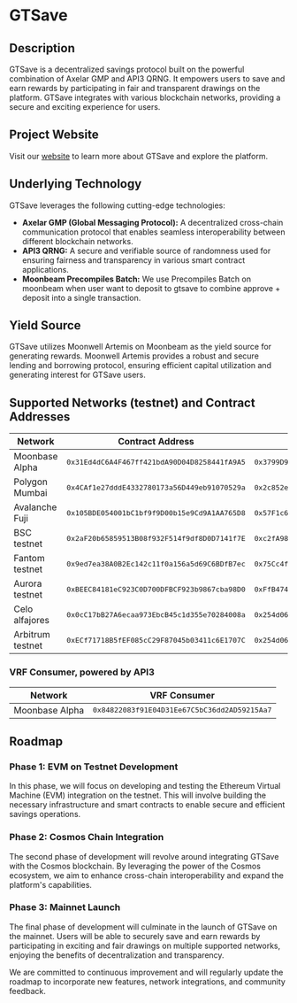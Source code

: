 # GTSave

## Description
GTSave is a decentralized savings protocol built on the powerful combination of Axelar GMP and API3 QRNG. It empowers users to save and earn rewards by participating in fair and transparent drawings on the platform. GTSave integrates with various blockchain networks, providing a secure and exciting experience for users.

## Project Website
Visit our [website](https://gtsave.web.app) to learn more about GTSave and explore the platform.

## Underlying Technology
GTSave leverages the following cutting-edge technologies:

- **Axelar GMP (Global Messaging Protocol):** A decentralized cross-chain communication protocol that enables seamless interoperability between different blockchain networks.
- **API3 QRNG:** A secure and verifiable source of randomness used for ensuring fairness and transparency in various smart contract applications.
- **Moonbeam Precompiles Batch:** We use Precompiles Batch on moonbeam when user want to deposit to gtsave to combine approve + deposit into a single transaction.

## Yield Source
GTSave utilizes Moonwell Artemis on Moonbeam as the yield source for generating rewards. Moonwell Artemis provides a robust and secure lending and borrowing protocol, ensuring efficient capital utilization and generating interest for GTSave users.

## Supported Networks (testnet) and Contract Addresses

| Network            | Contract Address                                    | (a)USDC                                     |
|--------------------|-----------------------------------------------------|---------------------------------------------|
| Moonbase Alpha     | <code style="font-size: 80%;">0x31Ed4dC6A4F467ff421bdA90D04D8258441fA9A5</code>          | <code style="font-size: 80%;">0x3799D95Ee109129951c6b31535b2B5AA6dbF108c</code>  |
| Polygon Mumbai     | <code style="font-size: 80%;">0x4CAf1e27dddE4332780173a56D449eb91070529a</code>          | <code style="font-size: 80%;">0x2c852e740B62308c46DD29B982FBb650D063Bd07</code>  |
| Avalanche Fuji     | <code style="font-size: 80%;">0x105BDE054001bC1bf9f9D00b15e9Cd9A1AA765D8</code>          | <code style="font-size: 80%;">0x57F1c63497AEe0bE305B8852b354CEc793da43bB</code>  |
| BSC testnet        | <code style="font-size: 80%;">0x2aF20b65859513B08f932F514f9df8D0D7141f7E</code>          | <code style="font-size: 80%;">0xc2fA98faB811B785b81c64Ac875b31CC9E40F9D2</code>  |
| Fantom testnet     | <code style="font-size: 80%;">0x9ed7ea38A0B2Ec142c11f0a156a5d69C6BDfB7ec</code>          | <code style="font-size: 80%;">0x75Cc4fDf1ee3E781C1A3Ee9151D5c6Ce34Cf5C61</code>  |
| Aurora testnet     | <code style="font-size: 80%;">0xBEEC84181eC923C0D700DFBCF923b9867cba98D0</code>          | <code style="font-size: 80%;">0xFfB4749710EC6286b3A0dC2F24165DA622dA2ff5</code>  |
| Celo alfajores     | <code style="font-size: 80%;">0x0cC17bB27A6ecaa973EbcB45c1d355e70284008a</code>          | <code style="font-size: 80%;">0x254d06f33bDc5b8ee05b2ea472107E300226659A</code>  |
| Arbitrum testnet   | <code style="font-size: 80%;">0xECf71718B5fEF085cC29F87045b03411c6E1707C</code>          | <code style="font-size: 80%;">0x254d06f33bDc5b8ee05b2ea472107E300226659A</code>  |


### VRF Consumer, powered by API3

| Network            | VRF Consumer                                |
|--------------------|---------------------------------------------|
| Moonbase Alpha     | <code style="font-size: 80%;">0x84822083f91E04D31Ee67C5bC36dd2AD59215Aa7</code>  |

## Roadmap

### Phase 1: EVM on Testnet Development
In this phase, we will focus on developing and testing the Ethereum Virtual Machine (EVM) integration on the testnet. This will involve building the necessary infrastructure and smart contracts to enable secure and efficient savings operations.

### Phase 2: Cosmos Chain Integration
The second phase of development will revolve around integrating GTSave with the Cosmos blockchain. By leveraging the power of the Cosmos ecosystem, we aim to enhance cross-chain interoperability and expand the platform's capabilities.

### Phase 3: Mainnet Launch
The final phase of development will culminate in the launch of GTSave on the mainnet. Users will be able to securely save and earn rewards by participating in exciting and fair drawings on multiple supported networks, enjoying the benefits of decentralization and transparency.

We are committed to continuous improvement and will regularly update the roadmap to incorporate new features, network integrations, and community feedback.
